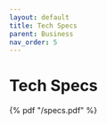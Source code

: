 ```yaml
---
layout: default
title: Tech Specs
parent: Business
nav_order: 5
---
```


# Tech Specs

{% pdf "/specs.pdf" %}